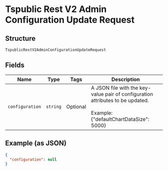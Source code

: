 
# Tspublic Rest V2 Admin Configuration Update Request

## Structure

`TspublicRestV2AdminConfigurationUpdateRequest`

## Fields

| Name | Type | Tags | Description |
|  --- | --- | --- | --- |
| `configuration` | `string` | Optional | A JSON file with the key-value pair of configuration attributes to be updated.<br><br>Example: {"defaultChartDataSize": 5000} |

## Example (as JSON)

```json
{
  "configuration": null
}
```


